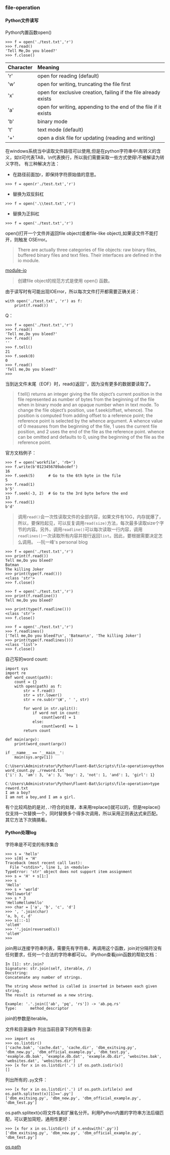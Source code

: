 ### file-operation

#### Python文件读写

Python内置函数open()

```
>>> f = open('./test.txt','r')
>>> f.read()
'Tell Me,Do you bleed?'
>>> f.close()
```
| **Character** | **Meaning** |
| :------------ | :---------- |
|'r'            | open for reading (default)                                      |
|'w'            | open for writing, truncating the file first                     |
|'x'            | open for exclusive creation, failing if the file already exists |
|'a'            | open for writing, appending to the end of the file if it exists |
|'b'            | binary mode                                                     |
|'t'            | text mode (default)                                             |
|'+'            | open a disk file for updating (reading and writing)             |

在windows系统当中读取文件路径可以使用\,但是在python字符串中\有转义的含义，如\t可代表TAB，\n代表换行，所以我们需要采取一些方式使得\不被解读为转义字符。
有三种解决方法：
- 在路径前面加r，即保持字符原始值的意思。
```
>>> f = open(r'./test.txt','r')
```
- 替换为双反斜杠
```
>>> f = open('.\\test.txt','r')
```
- 替换为正斜杠
```
>>> f = open('./test.txt','r')
```

open()打开一个文件并返回file object(或者file-like object),如果该文件不能打开，则触发 OSError。
> There are actually three categories of file objects: raw binary files, buffered binary files and text files. 
> Their interfaces are defined in the io module.

[module-io](https://docs.python.org/zh-cn/3/library/io.html#module-io)
> 创建file object的规范方式是使用 open() 函数。

由于读写时有可能出现IOError，所以每次文件打开都需要正确关闭：
```
with open('./test.txt', 'r') as f:
    print(f.read())
```
Q：
```
>>> f = open('./test.txt','r')
>>> f.read()
'Tell me,Do you bleed?'
>>> f.read()
''
>>> f.tell()
21
>>> f.seek(0)
0
>>> f.read()
'Tell me,Do you bleed?'
>>>
```
当到达文件末尾（EOF）时，read()返回''，因为没有更多的数据要读取了。
> f.tell() returns an integer giving the file object’s current position in the file represented as number of bytes from the beginning of the file when in binary mode and an opaque number when in text mode.
> To change the file object’s position, use f.seek(offset, whence). The position is computed from adding offset to a reference point; the reference point is selected by the whence argument. A whence value of 0 measures from the beginning of the file, 1 uses the current file position, and 2 uses the end of the file as the reference point. whence can be omitted and defaults to 0, using the beginning of the file as the reference point.

官方文档例子：
```
>>> f = open('workfile', 'rb+')
>>> f.write(b'0123456789abcdef')
16
>>> f.seek(5)      # Go to the 6th byte in the file
5
>>> f.read(1)
b'5'
>>> f.seek(-3, 2)  # Go to the 3rd byte before the end
13
>>> f.read(1)
b'd'
```

> 调用`read()`会一次性读取文件的全部内容，如果文件有10G，内存就爆了，所以，要保险起见，可以反复调用`read(size)`方法，每次最多读取size个字节的内容。另外，调用`readline()`可以每次读取一行内容，调用`readlines()`一次读取所有内容并按行返回`list`。因此，要根据需要决定怎么调用。
> --阮一峰's personal blog

```
>>> f = open('./test.txt','r')
>>> print(f.read())
Tell me,Do you bleed?
Batman
The killing Joker
>>> print(type(f.read()))
<class 'str'>
>>> f.close()
```

```
>>> f = open('./test.txt','r')
>>> print(f.readline())
Tell me,Do you bleed?

>>> print(type(f.readline()))
<class 'str'>
>>> f.close()
```

```
>>> f = open('./test.txt','r')
>>> f.readlines()
['Tell me,Do you bleed?\n', 'Batman\n', 'The killing Joker']
>>> print(type(f.readlines()))
<class 'list'>
>>> f.close()
```

自己写的word count:
```
import sys
import re
def word_count(path):
    count = {}
    with open(path) as f:
        str = f.read()
        str = str.lower()
        str = re.sub(r'\W', ' ', str)

        for word in str.split():
            if word not in count:
                count[word] = 1
            else:
                count[word] += 1
        return count

def main(argv):
    print(word_count(argv))

if __name__ == '__main__':
    main(sys.argv[1])
```
```
C:\Users\Administrator\Python\Fluent-Bat\Scripts\file-operation>python word_count.py ./reword.txt
{'i': 3, 'am': 3, 'a': 3, 'boy': 2, 'not': 1, 'and': 1, 'girl': 1}

C:\Users\Administrator\Python\Fluent-Bat\Scripts\file-operation>type reword.txt
I am a boy?
I am not a boy,and I am a girl.
```
有个比较鸡肋的是对`,.?`符合的处理，本来用replace()就可以的，但是replace()仅支持一次替换一个，同时替换多个得多次调用，所以采用正则表达式来匹配。
其它方法下次搞搞看。
#### Python处理log
字符串是不可变的有序集合
```
>>> s = 'hello'
>>> s[0] = 'H'
Traceback (most recent call last):
  File "<stdin>", line 1, in <module>
TypeError: 'str' object does not support item assignment
>>> s = 'H' + s[1:]
>>> s
'Hello'
>>> s + 'world'
'Helloworld'
>>> s * 3
'HelloHelloHello'
>>> char = ['a', 'b', 'c', 'd']
>>> ', '.join(char)
'a, b, c, d'
>>> s[::-1]
'olleH'
>>> ''.join(reversed(s))
'olleH'
>>>
```
join用以连接字符串列表，需要先有字符串，再调用这个函数，join对分隔符没有任何要求，任何一个合法的字符串都可以。
IPython查看join函数的帮助文档：
```
In [1]: str.join?
Signature: str.join(self, iterable, /)
Docstring:
Concatenate any number of strings.

The string whose method is called is inserted in between each given string.
The result is returned as a new string.

Example: '.'.join(['ab', 'pq', 'rs']) -> 'ab.pq.rs'
Type:      method_descriptor
```
join的参数是iterable。

文件和目录操作
列出当前目录下的所有目录:
```
>>> import os
>>> os.listdir()
['cache.bak', 'cache.dat', 'cache.dir', 'dbm_exitsing.py', 'dbm_new.py', 'dbm_official_example.py', 'dbm_test.py', 'example.db.bak', 'example.db.dat', 'example.db.dir', 'websites.bak', 'websites.dat', 'websites.dir']
>>> [x for x in os.listdir('.') if os.path.isdir(x)]
[]
```
列出所有的`.py`文件：
```
>>> [x for x in os.listdir('.') if os.path.isfile(x) and os.path.splitext(x)[1]=='.py']
['dbm_exitsing.py', 'dbm_new.py', 'dbm_official_example.py', 'dbm_test.py']
```
os.path.splitext(x)将文件名和扩展名分开。利用Python内置的字符串方法后缀匹配，可以更加简短，通用性更好：
```
>>> [x for x in os.listdir() if x.endswith('.py')]
['dbm_exitsing.py', 'dbm_new.py', 'dbm_official_example.py', 'dbm_test.py']
```
[os.path](https://docs.python.org/zh-cn/3/library/os.path.html)
